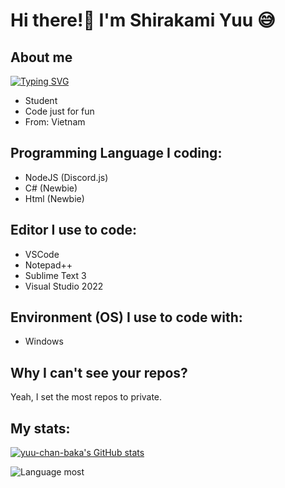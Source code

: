 
# Hi there!👋 I'm Shirakami Yuu 😅

## About me
[![Typing SVG](https://readme-typing-svg.herokuapp.com?color=%2300F737&lines=Hi+%2C+I'm+Shirakami+Yuu+%F0%9F%91%8B;Discord+Me%3A+Siticone.reg%239999;I'm+Discord.js+Coder;I+know+a+little+about+C%23+and+Html;Contact+me+to+buy+RegeditVN's+products)](https://git.io/typing-svg)
- Student
- Code just for fun
- From: Vietnam

## Programming Language I coding:

- NodeJS (Discord.js)
- C# (Newbie)
- Html (Newbie)

## Editor I use to code:

- VSCode
- Notepad++
- Sublime Text 3
- Visual Studio 2022
## Environment (OS) I use to code with:

- Windows

## Why I can't see your repos?

Yeah, I set the most repos to private.

## My stats:

[![yuu-chan-baka's GitHub stats](https://github-readme-stats.vercel.app/api?username=ShirakamiYuu&theme=dracula&show_icons=true)](https://github.com/ShirakamiYuu/github-readme-stats)

![Language most](https://github-readme-stats.vercel.app/api/top-langs/?username=ShirakamiYuu&show_icons=true&theme=dracula)
